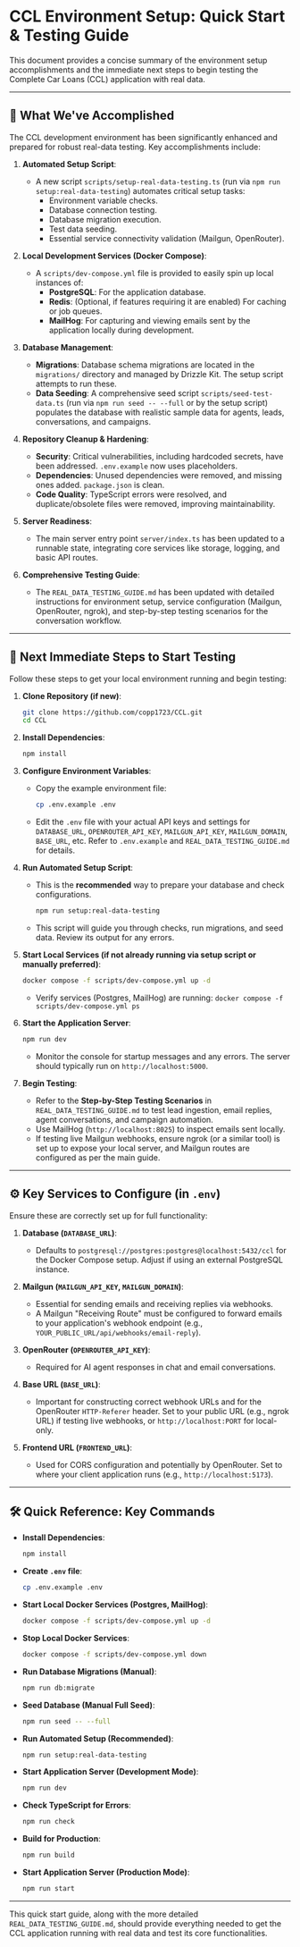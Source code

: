 # CCL Environment Setup: Quick Start & Testing Guide

This document provides a concise summary of the environment setup
accomplishments and the immediate next steps to begin testing the Complete Car
Loans (CCL) application with real data.

---

## 🚀 What We've Accomplished

The CCL development environment has been significantly enhanced and prepared for
robust real-data testing. Key accomplishments include:

1.  **Automated Setup Script**:

    - A new script `scripts/setup-real-data-testing.ts` (run via
      `npm run setup:real-data-testing`) automates critical setup tasks:
      - Environment variable checks.
      - Database connection testing.
      - Database migration execution.
      - Test data seeding.
      - Essential service connectivity validation (Mailgun, OpenRouter).

2.  **Local Development Services (Docker Compose)**:

    - A `scripts/dev-compose.yml` file is provided to easily spin up local
      instances of:
      - **PostgreSQL**: For the application database.
      - **Redis**: (Optional, if features requiring it are enabled) For caching
        or job queues.
      - **MailHog**: For capturing and viewing emails sent by the application
        locally during development.

3.  **Database Management**:

    - **Migrations**: Database schema migrations are located in the
      `migrations/` directory and managed by Drizzle Kit. The setup script
      attempts to run these.
    - **Data Seeding**: A comprehensive seed script `scripts/seed-test-data.ts`
      (run via `npm run seed -- --full` or by the setup script) populates the
      database with realistic sample data for agents, leads, conversations, and
      campaigns.

4.  **Repository Cleanup & Hardening**:

    - **Security**: Critical vulnerabilities, including hardcoded secrets, have
      been addressed. `.env.example` now uses placeholders.
    - **Dependencies**: Unused dependencies were removed, and missing ones
      added. `package.json` is clean.
    - **Code Quality**: TypeScript errors were resolved, and duplicate/obsolete
      files were removed, improving maintainability.

5.  **Server Readiness**:

    - The main server entry point `server/index.ts` has been updated to a
      runnable state, integrating core services like storage, logging, and basic
      API routes.

6.  **Comprehensive Testing Guide**:
    - The `REAL_DATA_TESTING_GUIDE.md` has been updated with detailed
      instructions for environment setup, service configuration (Mailgun,
      OpenRouter, ngrok), and step-by-step testing scenarios for the
      conversation workflow.

---

## 🏁 Next Immediate Steps to Start Testing

Follow these steps to get your local environment running and begin testing:

1.  **Clone Repository (if new)**:

    ```bash
    git clone https://github.com/copp1723/CCL.git
    cd CCL
    ```

2.  **Install Dependencies**:

    ```bash
    npm install
    ```

3.  **Configure Environment Variables**:

    - Copy the example environment file:
      ```bash
      cp .env.example .env
      ```
    - Edit the `.env` file with your actual API keys and settings for
      `DATABASE_URL`, `OPENROUTER_API_KEY`, `MAILGUN_API_KEY`, `MAILGUN_DOMAIN`,
      `BASE_URL`, etc. Refer to `.env.example` and `REAL_DATA_TESTING_GUIDE.md`
      for details.

4.  **Run Automated Setup Script**:

    - This is the **recommended** way to prepare your database and check
      configurations.
      ```bash
      npm run setup:real-data-testing
      ```
    - This script will guide you through checks, run migrations, and seed data.
      Review its output for any errors.

5.  **Start Local Services (if not already running via setup script or manually
    preferred)**:

    ```bash
    docker compose -f scripts/dev-compose.yml up -d
    ```

    - Verify services (Postgres, MailHog) are running:
      `docker compose -f scripts/dev-compose.yml ps`

6.  **Start the Application Server**:

    ```bash
    npm run dev
    ```

    - Monitor the console for startup messages and any errors. The server should
      typically run on `http://localhost:5000`.

7.  **Begin Testing**:
    - Refer to the **Step-by-Step Testing Scenarios** in
      `REAL_DATA_TESTING_GUIDE.md` to test lead ingestion, email replies, agent
      conversations, and campaign automation.
    - Use MailHog (`http://localhost:8025`) to inspect emails sent locally.
    - If testing live Mailgun webhooks, ensure ngrok (or a similar tool) is set
      up to expose your local server, and Mailgun routes are configured as per
      the main guide.

---

## ⚙️ Key Services to Configure (in `.env`)

Ensure these are correctly set up for full functionality:

1.  **Database (`DATABASE_URL`)**:

    - Defaults to `postgresql://postgres:postgres@localhost:5432/ccl` for the
      Docker Compose setup. Adjust if using an external PostgreSQL instance.

2.  **Mailgun (`MAILGUN_API_KEY`, `MAILGUN_DOMAIN`)**:

    - Essential for sending emails and receiving replies via webhooks.
    - A Mailgun "Receiving Route" must be configured to forward emails to your
      application's webhook endpoint (e.g.,
      `YOUR_PUBLIC_URL/api/webhooks/email-reply`).

3.  **OpenRouter (`OPENROUTER_API_KEY`)**:

    - Required for AI agent responses in chat and email conversations.

4.  **Base URL (`BASE_URL`)**:

    - Important for constructing correct webhook URLs and for the OpenRouter
      `HTTP-Referer` header. Set to your public URL (e.g., ngrok URL) if testing
      live webhooks, or `http://localhost:PORT` for local-only.

5.  **Frontend URL (`FRONTEND_URL`)**:
    - Used for CORS configuration and potentially by OpenRouter. Set to where
      your client application runs (e.g., `http://localhost:5173`).

---

## 🛠️ Quick Reference: Key Commands

- **Install Dependencies**:
  ```bash
  npm install
  ```
- **Create `.env` file**:
  ```bash
  cp .env.example .env
  ```
- **Start Local Docker Services (Postgres, MailHog)**:
  ```bash
  docker compose -f scripts/dev-compose.yml up -d
  ```
- **Stop Local Docker Services**:
  ```bash
  docker compose -f scripts/dev-compose.yml down
  ```
- **Run Database Migrations (Manual)**:
  ```bash
  npm run db:migrate
  ```
- **Seed Database (Manual Full Seed)**:
  ```bash
  npm run seed -- --full
  ```
- **Run Automated Setup (Recommended)**:
  ```bash
  npm run setup:real-data-testing
  ```
- **Start Application Server (Development Mode)**:
  ```bash
  npm run dev
  ```
- **Check TypeScript for Errors**:
  ```bash
  npm run check
  ```
- **Build for Production**:
  ```bash
  npm run build
  ```
- **Start Application Server (Production Mode)**:
  ```bash
  npm run start
  ```

---

This quick start guide, along with the more detailed
`REAL_DATA_TESTING_GUIDE.md`, should provide everything needed to get the CCL
application running with real data and test its core functionalities.
